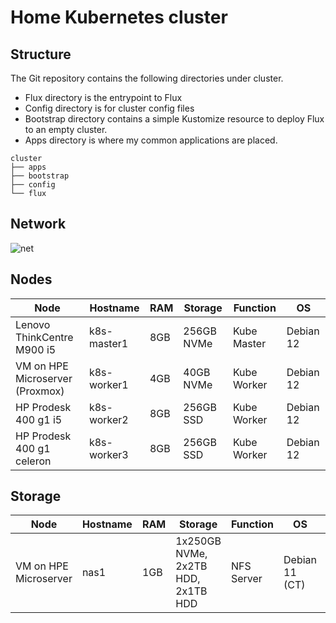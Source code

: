 # Home Kubernetes cluster

## Structure ##

The Git repository contains the following directories under cluster.

* Flux directory is the entrypoint to Flux
* Config directory is for cluster config files
* Bootstrap directory contains a simple Kustomize resource to deploy Flux to an empty cluster.
* Apps directory is where my common applications are placed.

```
cluster
├── apps
├── bootstrap
├── config
└── flux
```

## Network ##
![net](https://user-images.githubusercontent.com/5729471/232335946-d11a40e4-2990-4911-bce0-496af82779b0.png)




## Nodes ##

Node   | Hostname | RAM | Storage | Function | OS
------ | -------- | --- | ------- | -------- | --
Lenovo ThinkCentre M900 i5 | k8s-master1 | 8GB | 256GB NVMe | Kube Master | Debian 12
VM on HPE Microserver (Proxmox) | k8s-worker1 | 4GB | 40GB NVMe | Kube Worker | Debian 12
HP Prodesk 400 g1 i5 | k8s-worker2 | 8GB | 256GB SSD | Kube Worker | Debian 12
HP Prodesk 400 g1 celeron | k8s-worker3 | 8GB | 256GB SSD | Kube Worker | Debian 12

## Storage ##
Node   | Hostname | RAM | Storage | Function | OS | vPlatform
------ | -------- | --- | ------- | -------- | -- | ---------
VM on HPE Microserver | nas1 | 1GB | 1x250GB NVMe, 2x2TB HDD, 2x1TB HDD | NFS Server | Debian 11 (CT) | Proxmox
